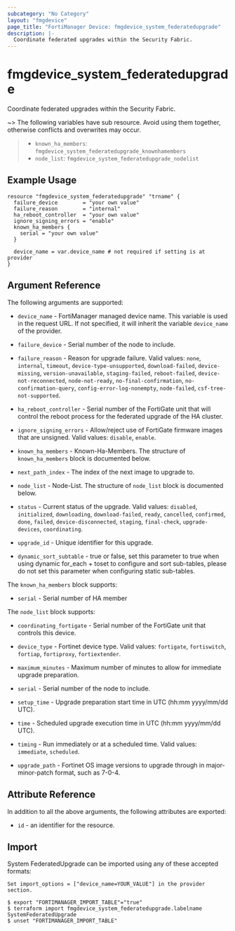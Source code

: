 ```yaml
---
subcategory: "No Category"
layout: "fmgdevice"
page_title: "FortiManager Device: fmgdevice_system_federatedupgrade"
description: |-
  Coordinate federated upgrades within the Security Fabric.
---
```


# fmgdevice_system_federatedupgrade
Coordinate federated upgrades within the Security Fabric.

~> The following variables have sub resource. Avoid using them together, otherwise conflicts and overwrites may occur.
>- `known_ha_members`: `fmgdevice_system_federatedupgrade_knownhamembers`
>- `node_list`: `fmgdevice_system_federatedupgrade_nodelist`



## Example Usage

```hcl
resource "fmgdevice_system_federatedupgrade" "trname" {
  failure_device        = "your own value"
  failure_reason        = "internal"
  ha_reboot_controller  = "your own value"
  ignore_signing_errors = "enable"
  known_ha_members {
    serial = "your own value"
  }

  device_name = var.device_name # not required if setting is at provider
}
```

## Argument Reference


The following arguments are supported:

* `device_name` - FortiManager managed device name. This variable is used in the request URL. If not specified, it will inherit the variable `device_name` of the provider.

* `failure_device` - Serial number of the node to include.
* `failure_reason` - Reason for upgrade failure. Valid values: `none`, `internal`, `timeout`, `device-type-unsupported`, `download-failed`, `device-missing`, `version-unavailable`, `staging-failed`, `reboot-failed`, `device-not-reconnected`, `node-not-ready`, `no-final-confirmation`, `no-confirmation-query`, `config-error-log-nonempty`, `node-failed`, `csf-tree-not-supported`.

* `ha_reboot_controller` - Serial number of the FortiGate unit that will control the reboot process for the federated upgrade of the HA cluster.
* `ignore_signing_errors` - Allow/reject use of FortiGate firmware images that are unsigned. Valid values: `disable`, `enable`.

* `known_ha_members` - Known-Ha-Members. The structure of `known_ha_members` block is documented below.
* `next_path_index` - The index of the next image to upgrade to.
* `node_list` - Node-List. The structure of `node_list` block is documented below.
* `status` - Current status of the upgrade. Valid values: `disabled`, `initialized`, `downloading`, `download-failed`, `ready`, `cancelled`, `confirmed`, `done`, `failed`, `device-disconnected`, `staging`, `final-check`, `upgrade-devices`, `coordinating`.

* `upgrade_id` - Unique identifier for this upgrade.
* `dynamic_sort_subtable` - true or false, set this parameter to true when using dynamic for_each + toset to configure and sort sub-tables, please do not set this parameter when configuring static sub-tables.

The `known_ha_members` block supports:

* `serial` - Serial number of HA member

The `node_list` block supports:

* `coordinating_fortigate` - Serial number of the FortiGate unit that controls this device.
* `device_type` - Fortinet device type. Valid values: `fortigate`, `fortiswitch`, `fortiap`, `fortiproxy`, `fortiextender`.

* `maximum_minutes` - Maximum number of minutes to allow for immediate upgrade preparation.
* `serial` - Serial number of the node to include.
* `setup_time` - Upgrade preparation start time in UTC (hh:mm yyyy/mm/dd UTC).
* `time` - Scheduled upgrade execution time in UTC (hh:mm yyyy/mm/dd UTC).
* `timing` - Run immediately or at a scheduled time. Valid values: `immediate`, `scheduled`.

* `upgrade_path` - Fortinet OS image versions to upgrade through in major-minor-patch format, such as 7-0-4.


## Attribute Reference

In addition to all the above arguments, the following attributes are exported:
* `id` - an identifier for the resource.

## Import

System FederatedUpgrade can be imported using any of these accepted formats:
```
Set import_options = ["device_name=YOUR_VALUE"] in the provider section.

$ export "FORTIMANAGER_IMPORT_TABLE"="true"
$ terraform import fmgdevice_system_federatedupgrade.labelname SystemFederatedUpgrade
$ unset "FORTIMANAGER_IMPORT_TABLE"
```

